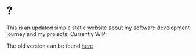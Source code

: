 # ?

This is an updated simple static website about my software development journey and my projects. Currently WIP.

The old version can be found [here](https://github.com/kutoru/me)
